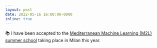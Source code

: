 ```yaml
---
layout: post
date: 2022-05-16 16:00:00-0000
inline: true
---
```

:books: I have been accepted to the <a href="https://www.m2lschool.org/home" target="blank">Mediterranean Machine Learning (M2L) summer school</a> taking place in Milan this year. 
